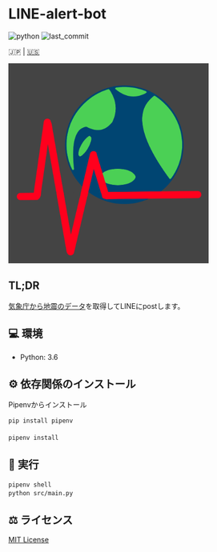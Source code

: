 # LINE-alert-bot

![python](https://img.shields.io/github/pipenv/locked/python-version/yuto51942/LINE-alert-bot)
![last_commit](https://img.shields.io/github/last-commit/yuto51942/LINE-alert-bot)

 🇯🇵 |  [🇺🇸](doc/README_en.md)

<img src='doc/IMG_0128.png' width='400'>

## TL;DR

[気象庁から地震のデータ](http://www.data.jma.go.jp/developer/xml/feed/eqvol.xml)を取得してLINEにpostします。

## 💻 環境

- Python: 3.6

## ⚙ 依存関係のインストール

Pipenvからインストール

```bash
pip install pipenv

pipenv install
```

## 🚀 実行

```bash
pipenv shell
python src/main.py
```

## ⚖ ライセンス

[MIT License](LICENSE)

